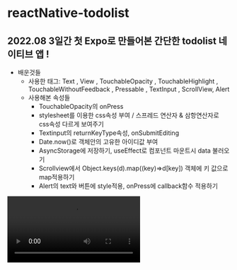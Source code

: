 # reactNative-todolist
## 2022.08 3일간 첫 Expo로 만들어본 간단한 todolist 네이티브 앱  !


* 배운것들 <br/>
  * 사용한 태그: Text , View , TouchableOpacity , TouchableHighlight , TouchableWithoutFeedback , Pressable , TextInput , ScrollView, Alert<br/>
  * 사용해본 속성들  <br/>
    * TouchableOpacity의 onPress<br/>
    * stylesheet를 이용한 css속성 부여 / 스프레드 연산자 & 삼항연산자로 css속성 다르게 보여주기<br/>
    * Textinput의 returnKeyType속성, onSubmitEditing
    * Date.now()로 객체안의 고유한 아이디값 부여 
    * AsyncStorage에 저장하기, useEffect로 컴포넌트 마운트시 data 불러오기
    * Scrollview에서 Object.keys(d).map((key)=>d[key]) 객체에 키 값으로 map적용하기
    * Alert의 text와 버튼에 style적용, onPress에 callback함수 적용하기



<video src="https://user-images.githubusercontent.com/96907807/184169653-ed04e9d3-fa47-4038-accc-e94363a00fc2.mov"/>








